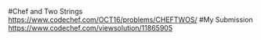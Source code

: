 #Chef and Two Strings
https://www.codechef.com/OCT16/problems/CHEFTWOS/
#My Submission
https://www.codechef.com/viewsolution/11865905
